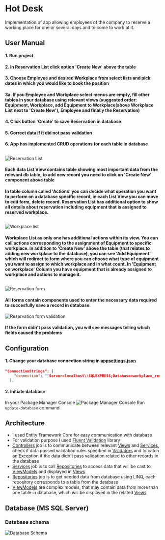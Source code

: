 # Hot Desk

Implementation of app allowing employees of the company to reserve a working place for one or several days and to come to work at it.

## User Manual

#### 1. Run project
#### 2. In Reservation List click option 'Create New' above the table
#### 3. Choose Employee and desired Workplace from select lists and pick dates in which you would like to book the position
#### 3a. If you Employee and Workplace select menus are empty, fill other tables in your database using relevant views (suggested order: Equipment, Workplace, add Equipment to Workplace(above Workplace List next to 'Create New'), Employee and finally the Reservation) 
#### 4. Click button 'Create' to save Reservation in database
#### 5. Correct data if it did not pass validation
#### 6. App has implemented CRUD operations for each table in database
##
![Reservation List](https://imgur.com/a/roKLlAs)
#### Each data List View contains table showing most important data from the relevant db table, to add new record you need to click on 'Create New' component above table
#### In table column called 'Actions' you can decide what operation you want to perform on a database specific record, in each List View you can move to edit form, delete record. Reservation List has additional option to show all details about reservation including equipment that is assigned to reserved workplace.
##
![Workplace list](https://imgur.com/a/zf08C9l)
#### Workplace List as only one has additional actions within its view. You can call actions corresponding to the assignment of Equipment to specific workplace. In addition to 'Create New' above the table (that relates to adding new workplace to the database), you can see 'Add Equipment' which will redirect to form where you can choose what type of equipment you want to assign to which workplace and in what count. In 'Equipment on workplace' Column you have equipment that is already assigned to workplace and actions to manage it.
##
![Reservation form](https://imgur.com/QPxMgLZ)
#### All forms contain components used to enter the necessary data required to succesfully save a record in database.
![Reservation form validation](https://imgur.com/xo9ybmz)
#### If the form didn't pass validation, you will see messages telling which fields caused the problems 
## Configuration
#### 1. Change your database connection string in [appsettings.json](https://github.com/dtamon/Task3_WorkplaceReservation/blob/master/Task3_WorkplaceReservation/appsettings.json)
````json
"ConnectionStrings": {
    "connection": ""Server=localhost\\SQLEXPRESS;Database=workplace_reservation;Trusted_Connection=True;TrustServerCertificate=True;"
  },
  ````
#### 2. Initiate database
In your Package Manager Console
![Package Manager Console](https://imgur.com/a/DIv33BP)
Run `update-database` command


## Architecture

- I used Entity Framework Core for easy communication with database
- For validation purpose I used [Fluent Validation](https://docs.fluentvalidation.net/en/latest/) library
- [Controllers](https://github.com/dtamon/Task3_WorkplaceReservation/tree/master/Task3_WorkplaceReservation/Controllers) job is to communicate between relevant [Views](https://github.com/dtamon/Task3_WorkplaceReservation/tree/master/Task3_WorkplaceReservation/Views) and [Services](https://github.com/dtamon/Task3_WorkplaceReservation/tree/master/Task3_WorkplaceReservation/Services), check if data passed validation rules specified in [Validators](https://github.com/dtamon/Task3_WorkplaceReservation/tree/master/Task3_WorkplaceReservation/Validators) and to catch an Exception if the data didn't pass validation related to other records in the database
- [Services](https://github.com/dtamon/Task3_WorkplaceReservation/tree/master/Task3_WorkplaceReservation/Services) job is to call [Repositories](https://github.com/dtamon/Task3_WorkplaceReservation/tree/master/Task3_WorkplaceReservation.DataAccess/Repositories) to access data that will be cast to [ViewModels](https://github.com/dtamon/Task3_WorkplaceReservation/tree/master/Task3_WorkplaceReservation/Models) and displayed in [Views](https://github.com/dtamon/Task3_WorkplaceReservation/tree/master/Task3_WorkplaceReservation/Views)
- [Repositories](https://github.com/dtamon/Task3_WorkplaceReservation/tree/master/Task3_WorkplaceReservation.DataAccess/Repositories) job is to get needed data from database using LINQ, each repository corresponds to a table from the database
- [ViewModels](https://github.com/dtamon/Task3_WorkplaceReservation/tree/master/Task3_WorkplaceReservation/Models) are complex models, that may contain data from more than one table in database, which will be displayed in the related [Views](https://github.com/dtamon/Task3_WorkplaceReservation/tree/master/Task3_WorkplaceReservation/Views)

## Database (MS SQL Server)
### Database schema
![Database Schema](https://imgur.com/a/vQMuPHC)

